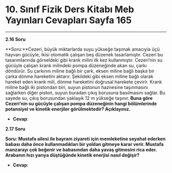# 10. Sınıf Fizik Ders Kitabı Meb Yayınları Cevapları Sayfa 165

---

**2.16 Soru**

**Soru:**Cezeri, büyük miktarlarda suyu yükseğe taşımak amacıyia üçü hayvan gücüyle, ikisi otomatik çalışan beş düzenek tasarlamıştır. Cezeri bu tasarımlarında görseldeki gibi krank milini ilk kez kullanmıştır. Cezeri’nin su gücüyle çalışan krank milindeki pompa düzeneğinde akan su, çarkı döndürür. Su çarkının miline bağlı bir çark, eksen miline bağlı başka bir çarka dönme hareketini aktarır. Şekildeki gibi eksen miline bağlı olarak hareket eden krank mili, dönme hareketini doğrusal harekete çevirir. Krank miline bağlı iki pistondan biri, suyun pistonun haznesine taşınmasını sağlarken diğer piston, suyun buradan çıkış borusuna basılmasını sağlar. Bu sayede su, çıkış borusundan yaklaşık 12 m yükseğe taşınır. **Buna göre Cezeri’nin su gücüyle çalışan pompa düzeneğinin hangi bölümlerinde potansiyel ve kinetik enerjiler görülmektedir? Açıklayınız.**

-   **Cevap**:

**2.17 Soru**

**Soru: Mustafa ailesi ile bayram ziyareti için memleketine seyahat ederken babası daha önce kullanmadıkları bir yoldan gitmeye karar verir. Mustafa manzarayı çok beğenir ve babasından daha yavaş gitmesini rica eder. Arabanın hızı yarıya düştüğünde kinetik enerjisi nasıl değişir?**

-   **Cevap**: